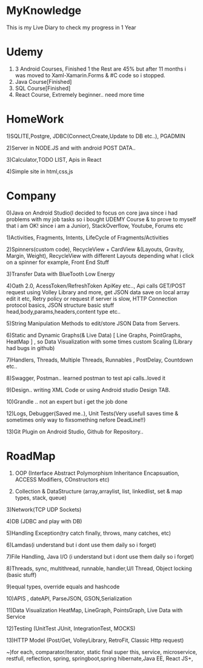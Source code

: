 # MyKnowledge

This is my Live Diary to check my progress in 1 Year

# Udemy

1) 3 Android Courses,  Finished 1 the Rest are 45% but after 11 months i was moved to Xaml-Xamarin.Forms & #C code so i stopped.
2) Java Course[Finished]
3) SQL  Course[Finished]
4) React Course, Extremely beginner.. need more time

# HomeWork

1)SQLITE,Postgre, JDBC(Connect,Create,Update to DB etc..), PGADMIN 

2)Server in NODE.JS and with android POST DATA..

3)Calculator,TODO LIST, Apis in React

4)Simple site in html,css,js

# Company 

0)Java on Android Studio(I decided to focus on core java since i had problems with my job tasks so i bought UDEMY Course & to prove to myself that i am  OK! since i
  am a Junior), StackOverflow, Youtube, Forums etc

1)Activities, Fragments, Intents, LifeCycle of Fragments/Activities

2)Spinners(custom code), RecycleView + CardView &(Layouts, Gravity, Margin, Weight), RecycleView with different Layouts depending what i click on a spinner for example, Front End Stuff

3)Transfer Data with BlueTooth Low Energy 

4)Oath 2.0, AcessToken/RefreshToken ApiKey etc.., Api calls GET/POST request using Volley Library and more, get JSON data save on local array edit it etc,
  Retry policy or request if server is slow, HTTP Connection protocol basics, JSON structure basic stuff head,body,params,headers,content type etc..

5)String Manipulation Methods to edit/store JSON Data from Servers.

6)Static and Dynamic Graphs(& Live Data) [ Line Graphs, PointGraphs, HeatMap ] , so Data Visualization with some times custom Scaling (Library had bugs in github)

7)Handlers, Threads, Multiple Threads, Runnables , PostDelay, Countdown etc..

8)Swagger, Postman.. learned postman to test api calls..loved it

9)Design.. writing XML Code or using Android studio Design TAB.

10)Grandle .. not an expert but i get the job done

12)Logs, Debugger(Saved me..), Unit Tests(Very usefull saves time & sometimes only way to fixsomething nefore DeadLine!!)

13)Git Plugin on Android Studio, Github for Repository..

# RoadMap

1) OOP (Interface Abstract Polymorphism Inheritance Encapsuation, ACCESS Modifiers, COnstructors etc)

2) Collection & DataStructure (array,arraylist, list, linkedlist, set & map types, stack, queue)

3)Network(TCP UDP Sockets)

4)DB (JDBC and play with DB)

5)Handling Exception(try catch finally, throws, many catches, etc)

6)Lamdas(i understand but i dont use them daily so i forget)

7)File Handling, Java I/O (i understand but i dont use them daily so i forget)

8)Threads, sync, multithread, runnable, handler,U/I Thread, Object locking (basic stuff)

9)equal types, override equals and hashcode

10)APIS , dateAPI, ParseJSON, GSON,Serialization

11)Data Visualization HeatMap, LineGraph, PointsGraph, Live Data with Service

12)Testing (UnitTest JUnit, IntegrationTest, MOCKS)

13)HTTP Model (Post/Get, VolleyLibrary, RetroFit, Classic Http request)

~)for each, comparator/iterator, static final super this, service, microservice, restfull, reflection, spring, springboot,spring hibernate,Java EE, React JS+,
 
